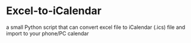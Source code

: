 # Excel-to-iCalendar
a small Python script that can convert excel file to iCalendar (.ics) file and import to your phone/PC calendar

